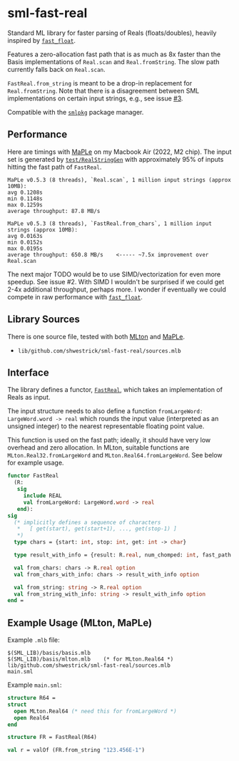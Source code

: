 # sml-fast-real

Standard ML library for faster parsing of Reals (floats/doubles), heavily
inspired by [`fast_float`](https://github.com/fastfloat/fast_float).

Features a zero-allocation fast path that is as much as 8x faster than the
Basis implementations of `Real.scan` and `Real.fromString`. The slow
path currently falls back on `Real.scan`.

`FastReal.from_string` is meant to be a drop-in replacement for
`Real.fromString`. Note that there is a disagreement
between SML implementations on certain input strings, e.g.,
see issue [#3](https://github.com/shwestrick/sml-fast-real/issues/3).

Compatible with the [`smlpkg`](https://github.com/diku-dk/smlpkg)
package manager.

## Performance

Here are timings with [MaPLe](https://github.com/mpllang/mpl) on my
Macbook Air (2022, M2 chip). The input set is generated by
[`test/RealStringGen`](https://github.com/shwestrick/sml-fast-real/blob/main/test/RealStringGen.sml) with approximately 95% of inputs hitting the fast path of
`FastReal`.
 
```
MaPLe v0.5.3 (8 threads), `Real.scan`, 1 million input strings (approx 10MB):
avg 0.1208s
min 0.1148s
max 0.1259s
average throughput: 87.8 MB/s

MaPLe v0.5.3 (8 threads), `FastReal.from_chars`, 1 million input strings (approx 10MB):
avg 0.0163s
min 0.0152s
max 0.0195s
average throughput: 650.8 MB/s    <----- ~7.5x improvement over Real.scan
```

The next major TODO would be to use SIMD/vectorization for even more speedup.
See issue #2. With SIMD I wouldn't be surprised if we could get 2-4x additional
throughput, perhaps more. I wonder if eventually we could compete in raw
performance with [`fast_float`](https://github.com/fastfloat/fast_float).

## Library Sources

There is one source file, tested with both [MLton](https://github.com/mlton/mlton)
and [MaPLe](https://github.com/mpllang/mpl).

  * `lib/github.com/shwestrick/sml-fast-real/sources.mlb`

## Interface

The library defines a functor, [`FastReal`](lib/github.com/shwestrick/sml-fast-real/FastReal.sml),
which takes an implementation of Reals as input.

The input structure needs to also
define a function `fromLargeWord: LargeWord.word -> real` which rounds the
input value (interpreted as an unsigned integer) to the nearest representable
floating point value.

This function is used on the fast path; ideally, it
should have very low overhead and zero allocation.
In MLton, suitable functions are `MLton.Real32.fromLargeWord` and
`MLton.Real64.fromLargeWord`. See below for example usage.

```sml
functor FastReal
  (R:
   sig
     include REAL
     val fromLargeWord: LargeWord.word -> real
   end):
sig
  (* implicitly defines a sequence of characters
   *   [ get(start), get(start+1), ..., get(stop-1) ]
   *)
  type chars = {start: int, stop: int, get: int -> char}

  type result_with_info = {result: R.real, num_chomped: int, fast_path: bool}

  val from_chars: chars -> R.real option
  val from_chars_with_info: chars -> result_with_info option

  val from_string: string -> R.real option
  val from_string_with_info: string -> result_with_info option
end =
```

## Example Usage (MLton, MaPLe)

Example `.mlb` file:
```
$(SML_LIB)/basis/basis.mlb
$(SML_LIB)/basis/mlton.mlb    (* for MLton.Real64 *)
lib/github.com/shwestrick/sml-fast-real/sources.mlb
main.sml
```

Example `main.sml`:
```sml
structure R64 =
struct
  open MLton.Real64 (* need this for fromLargeWord *)
  open Real64
end

structure FR = FastReal(R64)

val r = valOf (FR.from_string "123.456E-1")
```
